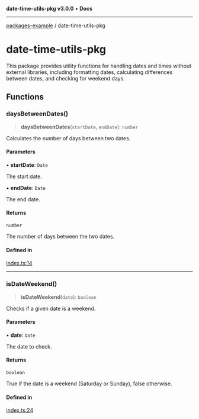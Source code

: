 **date-time-utils-pkg v3.0.0** • **Docs**

***

[packages-example](../README.md) / date-time-utils-pkg

# date-time-utils-pkg

This package provides utility functions for handling dates and times without external libraries,
including formatting dates, calculating differences between dates, and checking for weekend days.

## Functions

### daysBetweenDates()

> **daysBetweenDates**(`startDate`, `endDate`): `number`

Calculates the number of days between two dates.

#### Parameters

• **startDate**: `Date`

The start date.

• **endDate**: `Date`

The end date.

#### Returns

`number`

The number of days between the two dates.

#### Defined in

[index.ts:14](https://github.com/typedoc2md/typedoc-plugin-markdown-examples/blob/main/examples/core/05-packages/packages/date-time-utils/index.ts#L14)

***

### isDateWeekend()

> **isDateWeekend**(`date`): `boolean`

Checks if a given date is a weekend.

#### Parameters

• **date**: `Date`

The date to check.

#### Returns

`boolean`

True if the date is a weekend (Saturday or Sunday), false otherwise.

#### Defined in

[index.ts:24](https://github.com/typedoc2md/typedoc-plugin-markdown-examples/blob/main/examples/core/05-packages/packages/date-time-utils/index.ts#L24)
